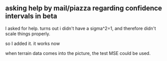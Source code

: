asking help by mail/piazza regarding confidence intervals in beta
-----------------------------------------------------------------
I asked for help.
turns out i didn't have a sigma^2=1, and therefore didn't scale things
properly. 

so  I added it. 
it works now

when terrain data comes into the picture, the test MSE could be used.


